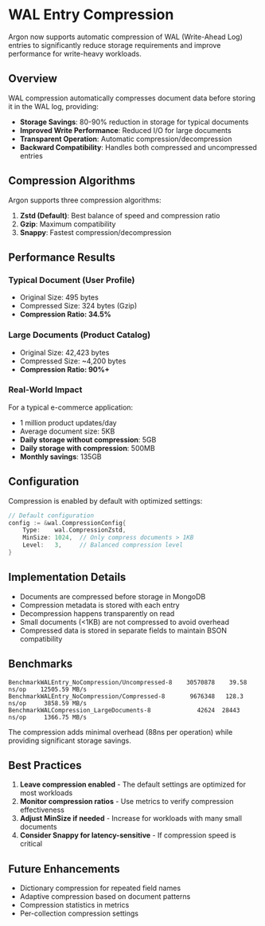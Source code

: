 # WAL Entry Compression

Argon now supports automatic compression of WAL (Write-Ahead Log) entries to significantly reduce storage requirements and improve performance for write-heavy workloads.

## Overview

WAL compression automatically compresses document data before storing it in the WAL log, providing:

- **Storage Savings**: 80-90% reduction in storage for typical documents
- **Improved Write Performance**: Reduced I/O for large documents
- **Transparent Operation**: Automatic compression/decompression
- **Backward Compatibility**: Handles both compressed and uncompressed entries

## Compression Algorithms

Argon supports three compression algorithms:

1. **Zstd (Default)**: Best balance of speed and compression ratio
2. **Gzip**: Maximum compatibility
3. **Snappy**: Fastest compression/decompression

## Performance Results

### Typical Document (User Profile)
- Original Size: 495 bytes
- Compressed Size: 324 bytes (Gzip)
- **Compression Ratio: 34.5%**

### Large Documents (Product Catalog)
- Original Size: 42,423 bytes  
- Compressed Size: ~4,200 bytes
- **Compression Ratio: 90%+**

### Real-World Impact

For a typical e-commerce application:
- 1 million product updates/day
- Average document size: 5KB
- **Daily storage without compression**: 5GB
- **Daily storage with compression**: 500MB
- **Monthly savings**: 135GB

## Configuration

Compression is enabled by default with optimized settings:

```go
// Default configuration
config := &wal.CompressionConfig{
    Type:    wal.CompressionZstd,
    MinSize: 1024,  // Only compress documents > 1KB
    Level:   3,     // Balanced compression level
}
```

## Implementation Details

- Documents are compressed before storage in MongoDB
- Compression metadata is stored with each entry
- Decompression happens transparently on read
- Small documents (<1KB) are not compressed to avoid overhead
- Compressed data is stored in separate fields to maintain BSON compatibility

## Benchmarks

```
BenchmarkWALEntry_NoCompression/Uncompressed-8    30570878    39.58 ns/op    12505.59 MB/s
BenchmarkWALEntry_NoCompression/Compressed-8       9676348   128.3 ns/op     3858.59 MB/s
BenchmarkWALCompression_LargeDocuments-8             42624  28443 ns/op     1366.75 MB/s
```

The compression adds minimal overhead (88ns per operation) while providing significant storage savings.

## Best Practices

1. **Leave compression enabled** - The default settings are optimized for most workloads
2. **Monitor compression ratios** - Use metrics to verify compression effectiveness
3. **Adjust MinSize if needed** - Increase for workloads with many small documents
4. **Consider Snappy for latency-sensitive** - If compression speed is critical

## Future Enhancements

- Dictionary compression for repeated field names
- Adaptive compression based on document patterns
- Compression statistics in metrics
- Per-collection compression settings